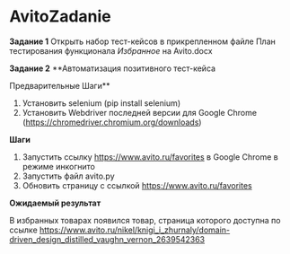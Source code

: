 # AvitoZadanie

**Задание 1**
Открыть набор тест-кейсов в прикрепленном файле План тестирования функционала _Избранное_ на Avito.docx 

**Задание 2**
**Автоматизация позитивного тест-кейса

Предварительные Шаги**
1. Установить selenium (pip install selenium)
2. Установить Webdriver последней версии для Google Chrome (https://chromedriver.chromium.org/downloads)

**Шаги**
1. Запустить ссылку https://www.avito.ru/favorites в Google Chrome в режиме инкогнито
2. Запустить файл avito.py
3. Обновить страницу с ссылкой https://www.avito.ru/favorites

**Ожидаемый результат**

В избранных товарах появился товар, страница которого доступна по ссылке https://www.avito.ru/nikel/knigi_i_zhurnaly/domain-driven_design_distilled_vaughn_vernon_2639542363
